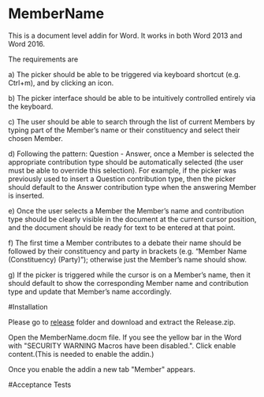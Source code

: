 # MemberName

This is a document level addin for Word. It works in both Word 2013 and Word 2016.

The requirements are 

a) The picker should be able to be triggered via keyboard shortcut (e.g. Ctrl+m), and by clicking an icon.  

b)	The picker interface should be able to be intuitively controlled entirely via the keyboard.

c)	The user should be able to search through the list of current Members by typing part of the Member’s name or their constituency and select their chosen Member.  

d)	Following the pattern: Question - Answer, once a Member is selected the appropriate contribution type should be automatically selected (the user must be able to override this selection).  For example, if the picker was previously used to insert a Question contribution type, then the picker should default to the Answer contribution type when the answering Member is inserted.  

e)	Once the user selects a Member the Member’s name and contribution type should be clearly visible in the document at the current cursor position, and the document should be ready for text to be entered at that point.

f)	The first time a Member contributes to a debate their name should be followed by their constituency and party in brackets (e.g. “Member Name (Constituency) (Party)”); otherwise just the Member’s name should show.

g)	If the picker is triggered while the cursor is on a Member’s name, then it should default to show the corresponding Member name and contribution type and update that Member’s name accordingly.

#Installation

Please go to [release](https://github.com/mkiruba/MemberName/releases) folder and download and extract the Release.zip.

Open the MemberName.docm file.
If you see the yellow bar in the Word with "SECURITY WARNING Macros have been disabled.". Click enable content.(This is needed to enable the addin.)

Once you enable the addin a new tab "Member" appears.

#Acceptance Tests
